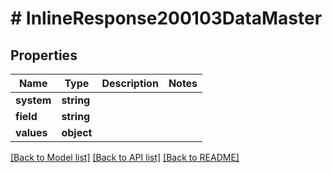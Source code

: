 # # InlineResponse200103DataMaster

## Properties

Name | Type | Description | Notes
------------ | ------------- | ------------- | -------------
**system** | **string** |  |
**field** | **string** |  |
**values** | **object** |  |

[[Back to Model list]](../../README.md#models) [[Back to API list]](../../README.md#endpoints) [[Back to README]](../../README.md)
